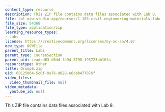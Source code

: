 ```yaml
---
content_type: resource
description: This ZIP file contains data files associated with Lab 8.
file: /ol-ocw-studio-app/courses/1-103-civil-engineering-materials-laboratory-spring-2004/601250645c0f9a768628e6dab477076f_GroupB.zip
file_size: 54368
file_type: application/zip
learning_resource_types:
- Labs
license: https://creativecommons.org/licenses/by-nc-sa/4.0/
ocw_type: OCWFile
parent_title: Labs
parent_type: CourseSection
parent_uid: ceadcd63-d6dd-fe94-8798-195723bb10fa
resourcetype: Other
title: GroupB.zip
uid: 60125064-5c0f-9a76-8628-e6dab477076f
video_files:
  video_thumbnail_file: null
video_metadata:
  youtube_id: null
---
```

This ZIP file contains data files associated with Lab 8.